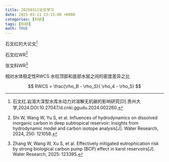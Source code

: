 ```yaml
---
title: 20250311论文学习
date: 2025-03-11 23:15:00 +0800
categories: [科研]
tags: [科研]
math: TRUE
---
```


石文红的大论文[^footnote]

石文红WR[^fn-nth-2]

张文科WR[^fn-nth-3]

相对水体稳定性RWCS 水柱顶部和底部水层之间的密度差异之比

$$ RWCS = \frac{\rho_B - \rho_S}{ \rho_4 - \rho_5} $$


[^footnote]:石文红.岩溶大深型水库水动力对溶解无机碳的影响研究[D].贵州大学,2024.DOI:10.27047/d.cnki.ggudu.2024.002260.
[^fn-nth-2]:Shi W, Wang W, Yu S, et al. Influences of hydrodynamics on dissolved inorganic carbon in deep subtropical reservoir: Insights from hydrodynamic model and carbon isotope analysis[J]. Water Research, 2024, 250: 121058.
[^fn-nth-3]:Zhang W, Wang W, Xu S, et al. Effectively mitigated eutrophication risk by strong biological carbon pump (BCP) effect in karst reservoirs[J]. Water Research, 2025: 123395.
